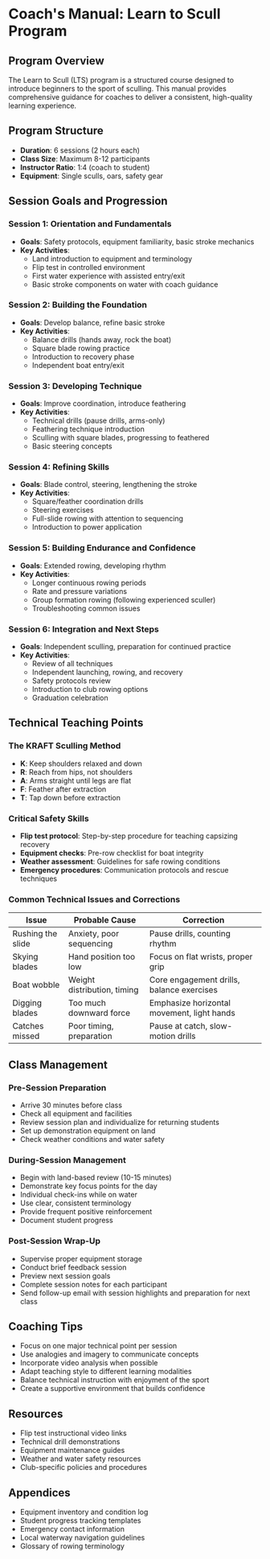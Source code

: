 # Coach's Manual: Learn to Scull Program

## Program Overview
The Learn to Scull (LTS) program is a structured course designed to introduce beginners to the sport of sculling. This manual provides comprehensive guidance for coaches to deliver a consistent, high-quality learning experience.

## Program Structure
- **Duration**: 6 sessions (2 hours each)
- **Class Size**: Maximum 8-12 participants
- **Instructor Ratio**: 1:4 (coach to student)
- **Equipment**: Single sculls, oars, safety gear

## Session Goals and Progression

### Session 1: Orientation and Fundamentals
- **Goals**: Safety protocols, equipment familiarity, basic stroke mechanics
- **Key Activities**:
  - Land introduction to equipment and terminology
  - Flip test in controlled environment
  - First water experience with assisted entry/exit
  - Basic stroke components on water with coach guidance

### Session 2: Building the Foundation
- **Goals**: Develop balance, refine basic stroke
- **Key Activities**:
  - Balance drills (hands away, rock the boat)
  - Square blade rowing practice
  - Introduction to recovery phase
  - Independent boat entry/exit

### Session 3: Developing Technique
- **Goals**: Improve coordination, introduce feathering
- **Key Activities**:
  - Technical drills (pause drills, arms-only)
  - Feathering technique introduction
  - Sculling with square blades, progressing to feathered
  - Basic steering concepts

### Session 4: Refining Skills
- **Goals**: Blade control, steering, lengthening the stroke
- **Key Activities**:
  - Square/feather coordination drills
  - Steering exercises
  - Full-slide rowing with attention to sequencing
  - Introduction to power application

### Session 5: Building Endurance and Confidence
- **Goals**: Extended rowing, developing rhythm
- **Key Activities**:
  - Longer continuous rowing periods
  - Rate and pressure variations
  - Group formation rowing (following experienced sculler)
  - Troubleshooting common issues

### Session 6: Integration and Next Steps
- **Goals**: Independent sculling, preparation for continued practice
- **Key Activities**:
  - Review of all techniques
  - Independent launching, rowing, and recovery
  - Safety protocols review
  - Introduction to club rowing options
  - Graduation celebration

## Technical Teaching Points

### The KRAFT Sculling Method
- **K**: Keep shoulders relaxed and down
- **R**: Reach from hips, not shoulders
- **A**: Arms straight until legs are flat
- **F**: Feather after extraction
- **T**: Tap down before extraction

### Critical Safety Skills
- **Flip test protocol**: Step-by-step procedure for teaching capsizing recovery
- **Equipment checks**: Pre-row checklist for boat integrity
- **Weather assessment**: Guidelines for safe rowing conditions
- **Emergency procedures**: Communication protocols and rescue techniques

### Common Technical Issues and Corrections
| Issue | Probable Cause | Correction |
|-------|---------------|------------|
| Rushing the slide | Anxiety, poor sequencing | Pause drills, counting rhythm |
| Skying blades | Hand position too low | Focus on flat wrists, proper grip |
| Boat wobble | Weight distribution, timing | Core engagement drills, balance exercises |
| Digging blades | Too much downward force | Emphasize horizontal movement, light hands |
| Catches missed | Poor timing, preparation | Pause at catch, slow-motion drills |

## Class Management

### Pre-Session Preparation
- Arrive 30 minutes before class
- Check all equipment and facilities
- Review session plan and individualize for returning students
- Set up demonstration equipment on land
- Check weather conditions and water safety

### During-Session Management
- Begin with land-based review (10-15 minutes)
- Demonstrate key focus points for the day
- Individual check-ins while on water
- Use clear, consistent terminology
- Provide frequent positive reinforcement
- Document student progress

### Post-Session Wrap-Up
- Supervise proper equipment storage
- Conduct brief feedback session
- Preview next session goals
- Complete session notes for each participant
- Send follow-up email with session highlights and preparation for next class

## Coaching Tips
- Focus on one major technical point per session
- Use analogies and imagery to communicate concepts
- Incorporate video analysis when possible
- Adapt teaching style to different learning modalities
- Balance technical instruction with enjoyment of the sport
- Create a supportive environment that builds confidence

## Resources
- Flip test instructional video links
- Technical drill demonstrations
- Equipment maintenance guides
- Weather and water safety resources
- Club-specific policies and procedures

## Appendices
- Equipment inventory and condition log
- Student progress tracking templates
- Emergency contact information
- Local waterway navigation guidelines
- Glossary of rowing terminology